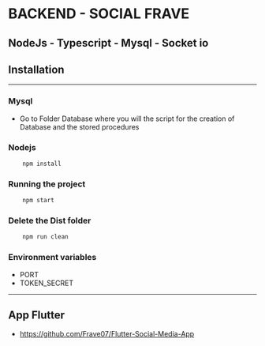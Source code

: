 # BACKEND - SOCIAL FRAVE

## NodeJs - Typescript - Mysql - Socket io

## Installation

---

### Mysql

- Go to Folder Database where you will the script for the creation of Database and the stored procedures


### Nodejs

```sh
    npm install
```

### Running the project

```sh
    npm start
```

### Delete  the Dist folder

```sh
    npm run clean
```

### Environment variables

- PORT
- TOKEN_SECRET

---

## App Flutter

- https://github.com/Frave07/Flutter-Social-Media-App
